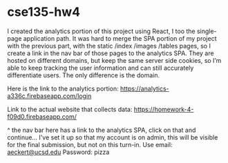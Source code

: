 # cse135-hw4

I created the analytics portion of this project using React, I too the single-page application path. 
It was hard to merge the SPA portion of my project with the previous part, with the static /index /images /tables pages, so I create a link in the nav bar of those pages to the analytics SPA.
They are hosted on different domains, but keep the same server side cookies, so I’m able to keep tracking the user information and can still accurately differentiate users. The only difference is the domain. 

Here is the link to the analytics portion: 
https://analytics-a336c.firebaseapp.com/login

Link to the actual website that collects data: 
https://homework-4-f09d0.firebaseapp.com/

^ the nav bar here has a link to the analytics SPA, click on that and continue…
I've set it up so that my account is on admin, this will be visible for the final submission, but not on this turn-in.
Use email: aeckert@ucsd.edu
Password: pizza 

